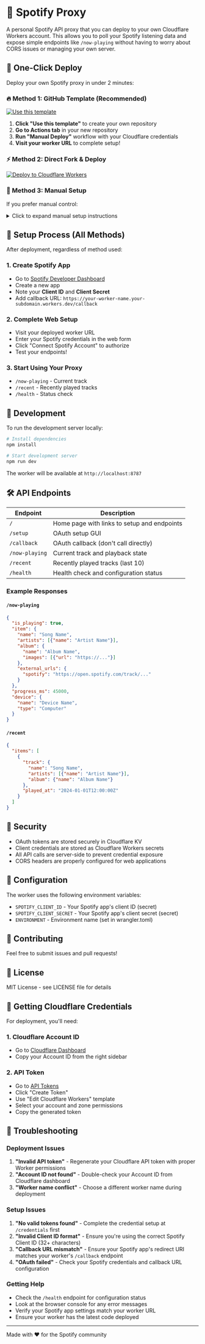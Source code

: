 # 🎵 Spotify Proxy

A personal Spotify API proxy that you can deploy to your own Cloudflare Workers account. This allows you to poll your Spotify listening data and expose simple endpoints like `/now-playing` without having to worry about CORS issues or managing your own server.

## 🚀 One-Click Deploy

Deploy your own Spotify proxy in under 2 minutes:

### 🔥 Method 1: GitHub Template (Recommended)

[![Use this template](https://img.shields.io/badge/Use%20this%20template-2ea44f?style=for-the-badge&logo=github)](https://github.com/your-username/spotify-proxy/generate)

1. **Click "Use this template"** to create your own repository
2. **Go to Actions tab** in your new repository
3. **Run "Manual Deploy"** workflow with your Cloudflare credentials
4. **Visit your worker URL** to complete setup!

### ⚡ Method 2: Direct Fork & Deploy

[![Deploy to Cloudflare Workers](https://deploy.workers.cloudflare.com/button)](https://deploy.workers.cloudflare.com/?url=https://github.com/your-username/spotify-proxy)

### 🔧 Method 3: Manual Setup

If you prefer manual control:

<details>
<summary>Click to expand manual setup instructions</summary>

## ✨ Features

- **One-click deploy** via Cloudflare Workers
- **No ongoing cost** (free tier is sufficient)
- **Web-based setup** - no CLI required
- **Secure OAuth flow** for Spotify authentication
- **KV storage** for credentials and tokens
- **Simple API endpoints** for current track, recent tracks, and more
- **Beautiful setup UI** for easy configuration

## 📦 Manual Setup

### 1. Prerequisites

- A Cloudflare account (free tier works fine)
- A Spotify Developer account
- Node.js installed locally

### 2. Set up Spotify App

1. Go to [Spotify Developer Dashboard](https://developer.spotify.com/dashboard)
2. Create a new app
3. Note down your `Client ID` and `Client Secret`
4. Add redirect URI: `https://your-worker-name.your-subdomain.workers.dev/callback`

### 3. Deploy to Cloudflare Workers

```bash
# Clone this repository
git clone <this-repo>
cd spotify-proxy

# Install dependencies
npm install

# Login to Cloudflare (if not already logged in)
npx wrangler login

# Set your Spotify credentials as secrets
npx wrangler secret put SPOTIFY_CLIENT_ID
npx wrangler secret put SPOTIFY_CLIENT_SECRET

# Deploy to Cloudflare Workers
npm run deploy
```

### 4. Configure OAuth

1. Visit your deployed worker URL
2. Click "Setup OAuth"
3. Follow the authorization flow
4. Test the endpoints!

</details>

## 🎯 Setup Process (All Methods)

After deployment, regardless of method used:

### 1. **Create Spotify App**
- Go to [Spotify Developer Dashboard](https://developer.spotify.com/dashboard)
- Create a new app
- Note your **Client ID** and **Client Secret**
- Add callback URL: `https://your-worker-name.your-subdomain.workers.dev/callback`

### 2. **Complete Web Setup**
- Visit your deployed worker URL
- Enter your Spotify credentials in the web form
- Click "Connect Spotify Account" to authorize
- Test your endpoints!

### 3. **Start Using Your Proxy**
- `/now-playing` - Current track
- `/recent` - Recently played tracks
- `/health` - Status check

## 🔧 Development

To run the development server locally:

```bash
# Install dependencies
npm install

# Start development server
npm run dev
```

The worker will be available at `http://localhost:8787`

## 🛠 API Endpoints

| Endpoint | Description |
|----------|-------------|
| `/` | Home page with links to setup and endpoints |
| `/setup` | OAuth setup GUI |
| `/callback` | OAuth callback (don't call directly) |
| `/now-playing` | Current track and playback state |
| `/recent` | Recently played tracks (last 10) |
| `/health` | Health check and configuration status |

### Example Responses

#### `/now-playing`
```json
{
  "is_playing": true,
  "item": {
    "name": "Song Name",
    "artists": [{"name": "Artist Name"}],
    "album": {
      "name": "Album Name",
      "images": [{"url": "https://..."}]
    },
    "external_urls": {
      "spotify": "https://open.spotify.com/track/..."
    }
  },
  "progress_ms": 45000,
  "device": {
    "name": "Device Name",
    "type": "Computer"
  }
}
```

#### `/recent`
```json
{
  "items": [
    {
      "track": {
        "name": "Song Name",
        "artists": [{"name": "Artist Name"}],
        "album": {"name": "Album Name"}
      },
      "played_at": "2024-01-01T12:00:00Z"
    }
  ]
}
```

## 🔐 Security

- OAuth tokens are stored securely in Cloudflare KV
- Client credentials are stored as Cloudflare Workers secrets
- All API calls are server-side to prevent credential exposure
- CORS headers are properly configured for web applications

## 📖 Configuration

The worker uses the following environment variables:

- `SPOTIFY_CLIENT_ID` - Your Spotify app's client ID (secret)
- `SPOTIFY_CLIENT_SECRET` - Your Spotify app's client secret (secret)
- `ENVIRONMENT` - Environment name (set in wrangler.toml)

## 🤝 Contributing

Feel free to submit issues and pull requests!

## 📝 License

MIT License - see LICENSE file for details

## 🔑 Getting Cloudflare Credentials

For deployment, you'll need:

### 1. **Cloudflare Account ID**
- Go to [Cloudflare Dashboard](https://dash.cloudflare.com)
- Copy your Account ID from the right sidebar

### 2. **API Token**
- Go to [API Tokens](https://dash.cloudflare.com/profile/api-tokens)
- Click "Create Token"
- Use "Edit Cloudflare Workers" template
- Select your account and zone permissions
- Copy the generated token

## 🛟 Troubleshooting

### Deployment Issues

1. **"Invalid API token"** - Regenerate your Cloudflare API token with proper Worker permissions
2. **"Account ID not found"** - Double-check your Account ID from Cloudflare dashboard
3. **"Worker name conflict"** - Choose a different worker name during deployment

### Setup Issues

1. **"No valid tokens found"** - Complete the credential setup at `/credentials` first
2. **"Invalid Client ID format"** - Ensure you're using the correct Spotify Client ID (32+ characters)
3. **"Callback URL mismatch"** - Ensure your Spotify app's redirect URI matches your worker's `/callback` endpoint
4. **"OAuth failed"** - Check your Spotify credentials and callback URL configuration

### Getting Help

- Check the `/health` endpoint for configuration status
- Look at the browser console for any error messages
- Verify your Spotify app settings match your worker URL
- Ensure your worker has the latest code deployed

---

Made with ❤️ for the Spotify community
